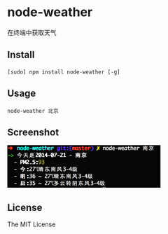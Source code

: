 # node-weather

在终端中获取天气

## Install

```
[sudo] npm install node-weather [-g]
```

## Usage

```
node-weather 北京
```

## Screenshot

![screenshot](node-weather.png)

## License

The MIT License
